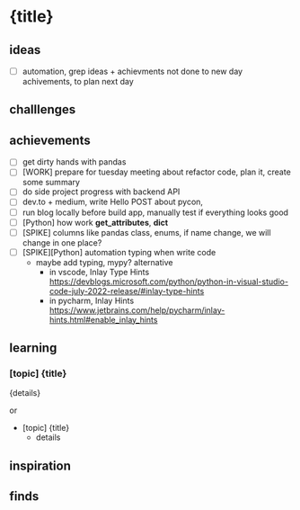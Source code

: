 # {title}

## ideas
- [ ] automation, grep ideas + achievments not done to new day achivements, to plan next day

## challlenges

## achievements
- [ ] get dirty hands with pandas
- [ ] [WORK] prepare for tuesday meeting about refactor code, plan it, create some summary
- [ ] do side project progress with backend API
- [ ] dev.to + medium, write Hello POST about pycon,
- [ ] run blog locally before build app, manually test if everything looks good
- [ ] [Python] how work __get_attributes__, __dict__
- [ ] [SPIKE] columns like pandas class, enums, if name change, we will change in one place?
- [ ] [SPIKE][Python] automation typing when write code
   * maybe add typing, mypy? alternative
      * in vscode, Inlay Type Hints https://devblogs.microsoft.com/python/python-in-visual-studio-code-july-2022-release/#inlay-type-hints
      * in pycharm, Inlay Hints https://www.jetbrains.com/help/pycharm/inlay-hints.html#enable_inlay_hints

## learning 

### [topic] {title}
{details}

or 

* [topic] {title}
  * details

## inspiration

## finds
